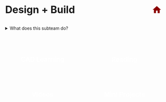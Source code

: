 <div style="display: flex; justify-content: space-between; align-items: center; margin-bottom: 2rem;">
  <h1 style="margin: 0; font-size: 2rem;">Design + Build</h1>
  <a href="/" title="Home" class="home-icon" style="text-decoration: none;">
    <!-- Home SVG Icon -->
    <svg xmlns="http://www.w3.org/2000/svg" height="32" width="32" viewBox="0 0 24 24" fill="#8B0000">
      <path d="M10 20v-6h4v6h5v-8h3L12 3 2 12h3v8z"/>
    </svg>
  </a>
</div>


<style>
.button-grid {
  display: grid;
  grid-template-columns: repeat(2, 1fr);
  gap: 1.5rem;
}

.button-grid a {
  display: flex;
  align-items: center;
  justify-content: center;
  background-color: var(--mmred); 
  color: white;
  font-weight: bold;
  text-decoration: none;
  padding: 2rem;
  border-radius: 12px;
  font-size: 1.3rem;
  transition: background-color 0.3s, color 0.3s;
}

.button-grid a:hover {
  background-color: var(red-hover); 
  color: var(--mmgold); 

</style>


<details class="subteam-details">
  <summary>What does this subteam do?</summary>
  <ul class="subteam-text">
    <li>Prototypes design ideas</li>
    <li>Designs the robot based on game strategy and requirements</li>
    <li>Creates robot CAD models using Onshape</li>
    <li>Manufactures robot parts using various machines and tools</li>
</details>

<!-- Button Grid -->
<div class="button-grid" style="margin-top: 3rem; margin-bottom: 3rem">
  <a href="cad"">CAD Learning</a>
  <a href="reading">Reading</a>
  <a href="videos">Videos</a>
  <a href="mini">Mini Projects</a>
</div>


